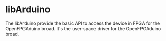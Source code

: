 # libArduino
The libArduino provide the basic API to access the device in FPGA for the OpenFPGAduino broad. It's the user-space driver for the OpenFPGAduino broad.
